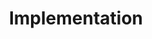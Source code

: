 ---
title: Implementation
weight: 100
# aliases: [/docs/implementation/implementation]
description: Learn how to implement TUF.
---